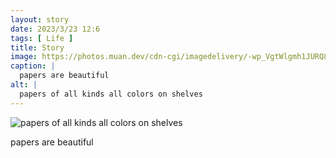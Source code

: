 ```yaml
---
layout: story
date: 2023/3/23 12:6
tags: [ Life ]
title: Story
image: https://photos.muan.dev/cdn-cgi/imagedelivery/-wp_VgtWlgmh1JURQ8t1mg/8af304f8-5f7a-4a1b-076f-285654953d00/public
caption: |
  papers are beautiful
alt: |
  papers of all kinds all colors on shelves 
---
```


![papers of all kinds all colors on shelves ](https://photos.muan.dev/cdn-cgi/imagedelivery/-wp_VgtWlgmh1JURQ8t1mg/8af304f8-5f7a-4a1b-076f-285654953d00/public)

papers are beautiful
